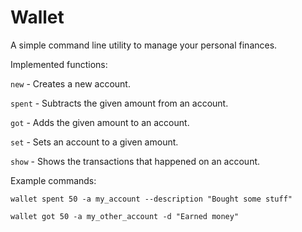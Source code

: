 # Wallet

A simple command line utility to manage your personal finances.

Implemented functions:

`new` - Creates a new account.

`spent` - Subtracts the given amount from an account.

`got` - Adds the given amount to an account.

`set` - Sets an account to a given amount.

`show` - Shows the transactions that happened on an account.

Example commands:

`wallet spent 50 -a my_account --description "Bought some stuff"`

`wallet got 50 -a my_other_account -d "Earned money"`
